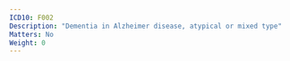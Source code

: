 ```yaml
---
ICD10: F002
Description: "Dementia in Alzheimer disease, atypical or mixed type"
Matters: No
Weight: 0
---
```


